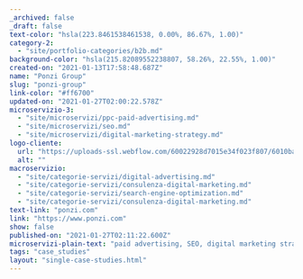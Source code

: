 ```yaml
---
_archived: false
_draft: false
text-color: "hsla(223.8461538461538, 0.00%, 86.67%, 1.00)"
category-2:
  - "site/portfolio-categories/b2b.md"
background-color: "hsla(215.82089552238807, 58.26%, 22.55%, 1.00)"
created-on: "2021-01-13T17:58:48.687Z"
name: "Ponzi Group"
slug: "ponzi-group"
link-color: "#ff6700"
updated-on: "2021-01-27T02:00:22.578Z"
microservizio-3:
  - "site/microservizi/ppc-paid-advertising.md"
  - "site/microservizi/seo.md"
  - "site/microservizi/digital-marketing-strategy.md"
logo-cliente:
  url: "https://uploads-ssl.webflow.com/60022928d7015e34f023f807/6010bad31d549f096f9db166_60071afbbad5e615bb931c31_Ponzi.png"
  alt: ""
macroservizio:
  - "site/categorie-servizi/digital-advertising.md"
  - "site/categorie-servizi/consulenza-digital-marketing.md"
  - "site/categorie-servizi/search-engine-optimization.md"
  - "site/categorie-servizi/consulenza-digital-marketing.md"
text-link: "ponzi.com"
link: "https://www.ponzi.com"
show: false
published-on: "2021-01-27T02:11:22.600Z"
microservizi-plain-text: "paid advertising, SEO, digital marketing strategy"
tags: "case_studies"
layout: "single-case-studies.html"
---
```



